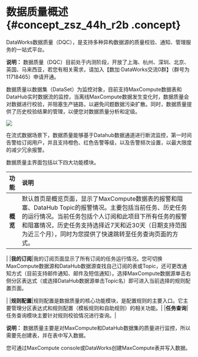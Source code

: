 # 数据质量概述 {#concept_zsz_44h_r2b .concept}

DataWorks数据质量（DQC），是支持多种异构数据源的质量校验、通知、管理服务的一站式平台。

**说明：** 数据质量（DQC）目前处于内测阶段，开放了上海、杭州、深圳、北京、英国、马来西亚，若您有相关需求，请加入【数加·DataWorks交流0群】（群号为11718465）申请开通。

数据质量以数据集（DataSet）为监控对象，目前支持MaxCompute数据表和DataHub实时数据流的监控，当离线MaxCompute数据发生变化时，数据质量会对数据进行校验，并阻塞生产链路，以避免问题数据污染扩散。同时，数据质量提供了历史校验结果的管理，以便您对数据质量分析和定级。

![](http://static-aliyun-doc.oss-cn-hangzhou.aliyuncs.com/assets/img/16388/15518581118743_zh-CN.png)

在流式数据场景下，数据质量能够基于Datahub数据通道进行断流监控，第一时间告警给订阅用户，并且支持橙色、红色告警等级，以及告警频次设置，以最大限度的减少冗余报警。

数据质量主界面包括以下四大功能模块。

|功能|说明|
|:-|:-|
|**概览**|默认首页是概览页面，显示了MaxCompute数据表的报警和阻塞、DataHub Topic的报警情况。主要包括当前任务、历史任务的运行情况。当前任务包括个人订阅和此项目下所有任务的报警和阻塞情况，历史任务支持选择近7天和近30天（日期支持范围为近三个月），同时为您提供了快速跳转至任务查询页面的方式。

|
|**我的订阅**|我的订阅页面显示了所有订阅的任务运行情况。您可切换MaxCompute数据源和DataHub数据源查找自己订阅的表或Topic，还可更改通知方式（目前支持邮件通知、邮件及短信通知）。选择MaxCompute数据源单击右侧分区表达式（或选择DataHub数据源单击Topic名）即可进入当前选择的规则配置页面。

|
|**规则配置**|规则配置是数据质量的核心功能模块，是配置规则的主要入口。它主要管理分区表达式和规则配置（模板规则和自助规则）的相关功能。|
|**任务查询**|任务查询模块主要针对规则校验情况进行查询。|

**说明：** 数据质量主要是对MaxCompute和DataHub数据集的质量进行监控，所以需要先创建表，并在表中写入数据。

您可通过MaxCompute console或DataWorks创建MaxCompute表并写入数据。

